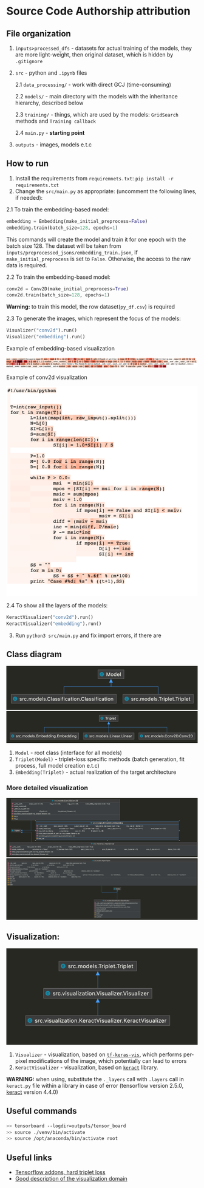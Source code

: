 # Source Code Authorship attribution

## File organization

1. `inputs>processed_dfs` - datasets for actual training of the models, they are more light-weight, then original dataset, which is hidden by `.gitignore`
2. `src` - python and `.ipynb` files
   
      2.1 `data_processing/` - work with direct GCJ (time-consuming)
   
      2.2 `models/` - main directory with the models with the inheritance hierarchy, described below
   
      2.3 `training/` - things, which are used by the models: `GridSearch` methods and `Training callback`
   
      2.4 `main.py` - **starting point**
   
3. `outputs` - images, models e.t.c


## How to run

1. Install the requirements from `requiremnets.txt`:
``pip install -r requirements.txt``
2. Change the `src/main.py` as appropriate:
   (uncomment the following lines, if needed):
   
2.1 To train the embedding-based model:
``` python 
embedding = Embedding(make_initial_preprocess=False)
embedding.train(batch_size=128, epochs=1)
```
This commands will create the model and train it for one epoch with the batch size 128. 
The dataset will be taken from `inputs/preprocessed_jsons/embedding_train.json`, 
if `make_initial_preprocess` is set to `False`. Otherwise, the access to the raw data is required.

2.2 To train the embedding-based model:
```python
conv2d = Conv2D(make_initial_preprocess=True)
conv2d.train(batch_size=128, epochs=1)
```
**Warning:** to train this model, the row dataset(`py_df.csv`) is required

2.3 To generate the images, which represent the focus of the models:
```python
Visualizer("conv2d").run()
Visualizer("embedding").run()
```
Example of embedding-based visualization

![Colormap of the source code, based on the tokens](https://github.com/MefAldemisov/SourceCodeAuthorshipAttribution/blob/main/media/img.png?raw=true)

Example of conv2d visualization

![Colormap of the source code, based on char-by-char encoding](https://github.com/MefAldemisov/SourceCodeAuthorshipAttribution/blob/main/media/img_5.png?raw=true)

2.4 To show all the layers of the models:
```python
KeractVisualizer("conv2d").run()
KeractVisualizer("embedding").run()
```

3. Run `python3 src/main.py` and fix import errors, if there are

## Class diagram 

![Classes, inherited from `Model`](https://github.com/MefAldemisov/SourceCodeAuthorshipAttribution/blob/main/media/img_1.png?raw=trueg)
![Classes, inherited from `Triplet`](https://github.com/MefAldemisov/SourceCodeAuthorshipAttribution/blob/main/media/img_2.png?raw=true)
1. `Model` - root class (interface for all models)
2. `Triplet(Model)` - triplet-loss specific methods (batch generation, fit process, full model creation e.t.c)
3. `Embedding(Triplet)` - actual realization of the target architecture

### More detailed visualization

![Methods of classes, which inherit from `Model`](https://github.com/MefAldemisov/SourceCodeAuthorshipAttribution/blob/main/media/img_3.png?raw=true)
![Methods of classes, which inherit from `Triplet`](https://github.com/MefAldemisov/SourceCodeAuthorshipAttribution/blob/main/media/img_4.png?raw=true)

## Visualization:

![Class diagram of the visualization block](https://github.com/MefAldemisov/SourceCodeAuthorshipAttribution/blob/main/media/img_6.png?raw=true)

1. `Visualizer` - visualization, based on [`tf-keras-vis`](https://github.com/keisen/tf-keras-vis), which performs per-pixel modifications of the image, which potentially can lead to errors
2. `KeractVisualizer` - visualization, based on [`keract`](https://github.com/philipperemy/keract) library. 
   

**WARNING:** when using, substitute the `._layers` call with `.layers` call in `keract.py` file within a library in case of error (tensorflow version 2.5.0, [keract](https://github.com/philipperemy/keract) version 4.4.0) 

## Useful commands

```bash
>> tensorboard --logdir=outputs/tensor_board
>> source ./venv/bin/activate
>> source /opt/anaconda/bin/activate root
```

## Useful links
- [Tensorflow addons, hard triplet loss](https://github.com/tensorflow/addons/blob/30c8a7094f3bdcca5cc26fc88c1e33f022782266/tensorflow_addons/losses/triplet.py#L204)
- [Good description of the visualization domain](https://medium.com/google-developer-experts/interpreting-deep-learning-models-for-computer-vision-f95683e23c1d)
